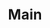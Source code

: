 ---
# https://vitepress.dev/reference/default-theme-home-page
layout: home
title: Main
gitChangelog: false
hero:
  name: "ALT Mobile Wiki"
  tagline: the knowledge library of the ALT Mobile operating system
  image:
      src: /hero.png
      alt: GNOME
  actions:
    - theme: brand
      text: Download
      link: /en/download/
    - theme: alt
      text: Documentation
      link: /en/wiki/
features:
  - title: Feature A
    details: Lorem ipsum dolor sit amet, consectetur adipiscing elit
  - title: Feature B
    details: Lorem ipsum dolor sit amet, consectetur adipiscing elit
  - title: Feature C
    details: Lorem ipsum dolor sit amet, consectetur adipiscing elit
sponsors:
  introtext: This service is a Free Software project and its support and development depends only on our joint activity.
  collections:
    - tier: Organizational structure
      size: big
      items: 
        - name: ALT Linux Team
          img: ./alt-linux-team.png
          url: https://packages.altlinux.org/ru/sisyphus
        - name: BaseALT
          img: ./basealt.png
          url: https://www.basealt.ru
---
